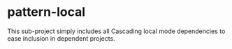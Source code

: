 # pattern-local

This sub-project simply includes all Cascading local mode dependencies to ease inclusion in dependent projects.